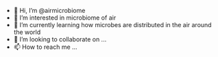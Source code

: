 - 👋 Hi, I’m @airmicrobiome
- 👀 I’m interested in microbiome of air
- 🌱 I’m currently learning how microbes are distributed in the air around the world
- 💞️ I’m looking to collaborate on ...
- 📫 How to reach me ...

<!---
airmicrobiome/airmicrobiome is a ✨ special ✨ repository because its `README.md` (this file) appears on your GitHub profile.
You can click the Preview link to take a look at your changes.
--->
